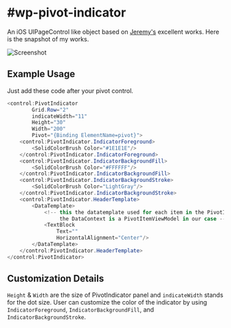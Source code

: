 #wp-pivot-indicator
==================

An iOS UIPageControl like object based on [Jeremy's](https://github.com/japf/wp-pivot-indicator) excellent works.
Here is the snapshot of my works.

![Screenshot](https://www.evernote.com/shard/s90/sh/bb1f52b5-b532-43f2-a93f-992ed3e5abed/ced52ea1aa3cae9e3f09f4b8b3b61cf2/res/51d55271-684a-4d1a-91ed-69c74a390620/wp_ss_20140324_0001.png?resizeSmall&width=832)

## Example Usage
Just add these code after your pivot control.
``` c#
<control:PivotIndicator
        Grid.Row="2"
        indicateWidth="11"
        Height="30"
        Width="200"
        Pivot="{Binding ElementName=pivot}">
    <control:PivotIndicator.IndicatorForeground>
        <SolidColorBrush Color="#1E1E1E"/>
    </control:PivotIndicator.IndicatorForeground>
    <control:PivotIndicator.IndicatorBackgroundFill>
        <SolidColorBrush Color="#FFFFFF"/>
    </control:PivotIndicator.IndicatorBackgroundFill>
    <control:PivotIndicator.IndicatorBackgroundStroke>
        <SolidColorBrush Color="LightGray"/>
    </control:PivotIndicator.IndicatorBackgroundStroke>
    <control:PivotIndicator.HeaderTemplate>
        <DataTemplate>
            <!-- this the datatemplate used for each item in the PivotIndicator
                 the DataContext is a PivotItemViewModel in our case -->
            <TextBlock 
                Text=""
                HorizontalAlignment="Center"/>
        </DataTemplate>
    </control:PivotIndicator.HeaderTemplate>
</control:PivotIndicator>
```
##  Customization Details

`Height` & `Width` are the size of PivotIndicator panel and `indicateWidth` stands for the dot size.
User can customize the color of the indicator by using `IndicatorForeground`, `IndicatorBackgroundFill`, and `IndicatorBackgroundStroke`.



